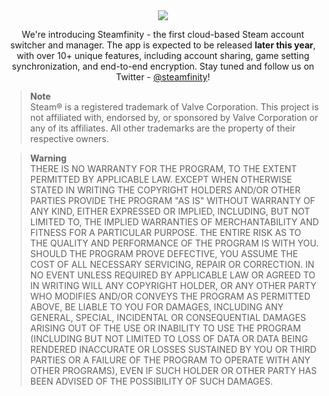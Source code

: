 <div align="center">
  <picture>
    <source srcset="https://user-images.githubusercontent.com/124832798/229580183-3f46cba3-574e-4777-b2e6-8fdf2c514a81.svg" media="(prefers-color-scheme: dark)">
    <img src="https://user-images.githubusercontent.com/124832798/229580771-da21fc32-ba25-4dec-877c-15b220ce8d6a.svg">
  </picture>
  <p>We're introducing Steamfinity - the first cloud-based Steam account switcher and manager. The app is expected to be released <b>later this year</b>, with over 10+ unique features, including account sharing, game setting synchronization, and end-to-end encryption. Stay tuned and follow us on Twitter - <a href="https://twitter.com/steamfinity" target="_blank">@steamfinity</a>!</p>
</div>

> **Note**<br>
> Steam® is a registered trademark of Valve Corporation. This project is not affiliated with, endorsed by, or sponsored by Valve Corporation or any of its affiliates. All other trademarks are the property of their respective owners.

> **Warning**<br>
> THERE IS NO WARRANTY FOR THE PROGRAM, TO THE EXTENT PERMITTED BY
APPLICABLE LAW.  EXCEPT WHEN OTHERWISE STATED IN WRITING THE COPYRIGHT
HOLDERS AND/OR OTHER PARTIES PROVIDE THE PROGRAM "AS IS" WITHOUT WARRANTY
OF ANY KIND, EITHER EXPRESSED OR IMPLIED, INCLUDING, BUT NOT LIMITED TO,
THE IMPLIED WARRANTIES OF MERCHANTABILITY AND FITNESS FOR A PARTICULAR
PURPOSE.  THE ENTIRE RISK AS TO THE QUALITY AND PERFORMANCE OF THE PROGRAM
IS WITH YOU.  SHOULD THE PROGRAM PROVE DEFECTIVE, YOU ASSUME THE COST OF
ALL NECESSARY SERVICING, REPAIR OR CORRECTION.
IN NO EVENT UNLESS REQUIRED BY APPLICABLE LAW OR AGREED TO IN WRITING
WILL ANY COPYRIGHT HOLDER, OR ANY OTHER PARTY WHO MODIFIES AND/OR CONVEYS
THE PROGRAM AS PERMITTED ABOVE, BE LIABLE TO YOU FOR DAMAGES, INCLUDING ANY
GENERAL, SPECIAL, INCIDENTAL OR CONSEQUENTIAL DAMAGES ARISING OUT OF THE
USE OR INABILITY TO USE THE PROGRAM (INCLUDING BUT NOT LIMITED TO LOSS OF
DATA OR DATA BEING RENDERED INACCURATE OR LOSSES SUSTAINED BY YOU OR THIRD
PARTIES OR A FAILURE OF THE PROGRAM TO OPERATE WITH ANY OTHER PROGRAMS),
EVEN IF SUCH HOLDER OR OTHER PARTY HAS BEEN ADVISED OF THE POSSIBILITY OF
SUCH DAMAGES.
